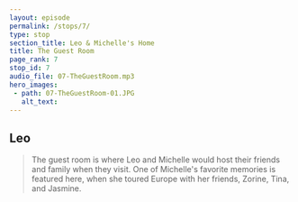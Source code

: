 ```yaml
---
layout: episode
permalink: /stops/7/
type: stop
section_title: Leo & Michelle's Home
title: The Guest Room
page_rank: 7
stop_id: 7
audio_file: 07-TheGuestRoom.mp3
hero_images:
 - path: 07-TheGuestRoom-01.JPG
   alt_text:
---
```


## Leo
> The guest room is where Leo and Michelle would host their friends and family
when they visit. One of Michelle's favorite memories is featured here, when
she toured Europe with her friends, Zorine, Tina, and Jasmine.
